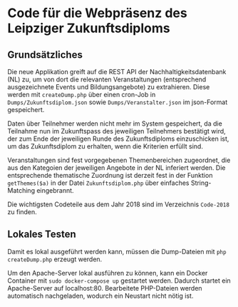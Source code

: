 # Code für die Webpräsenz des Leipziger Zukunftsdiploms

## Grundsätzliches

Die neue Applikation greift auf die REST API der Nachhaltigkeitsdatenbank (NL)
zu, um von dort die relevanten Veranstaltungen (entsprechend ausgezeichnete
Events und Bildungsangebote) zu extrahieren.  Diese werden mit
`createDump.php` über einen cron-Job in `Dumps/Zukunftsdiplom.json` sowie
`Dumps/Veranstalter.json` im json-Format gespeichert.

Daten über Teilnehmer werden nicht mehr im System gespeichert, da die
Teilnahme nun im Zukunftspass des jeweiligen Teilnehmers bestätigt wird, der
zum Ende der jeweiligen Runde des Zukunftsdiploms einzuschicken ist, um das
Zukunftsdiplom zu erhalten, wenn die Kriterien erfüllt sind.

Veranstaltungen sind fest vorgegebenen Themenbereichen zugeordnet, die aus den
Kategoien der jeweiligen Angebote in der NL inferiert werden.  Die
entsprechende thematische Zuordnung ist derzeit fest in der Funktion
`getThemes($a)` in der Datei `Zukunftsdiplom.php` über einfaches
String-Matching eingebrannt.

Die wichtigsten Codeteile aus dem Jahr 2018 sind im Verzeichnis `Code-2018` zu
finden.

## Lokales Testen

Damit es lokal ausgeführt werden kann, müssen die Dump-Dateien mit
`php createDump.php` erzeugt werden.

Um den Apache-Server lokal ausführen zu können, kann ein Docker Container
mit `sudo docker-compose up` gestartet werden. Dadurch startet ein
Apache-Server auf localhost:80. Bearbeitete PHP-Dateien werden automatisch
nachgeladen, wodurch ein Neustart nicht nötig ist.
